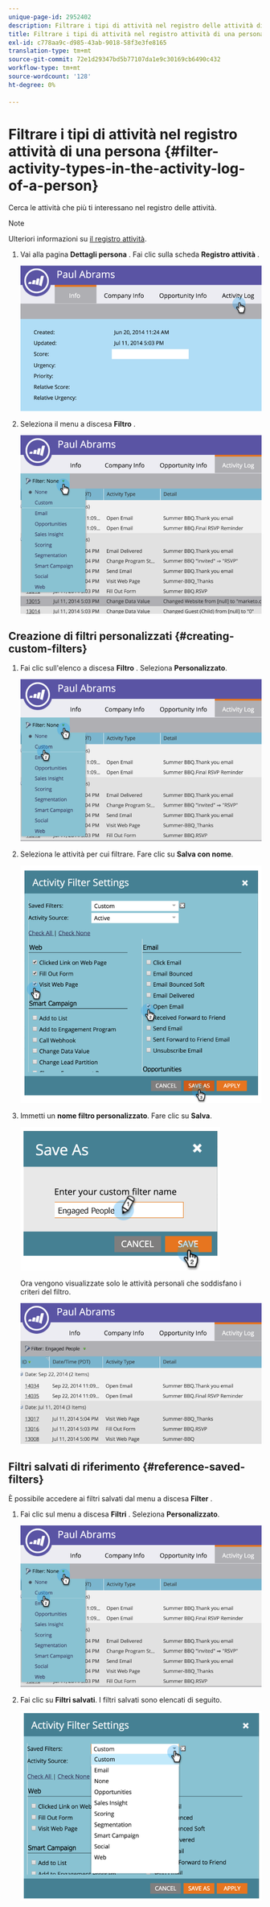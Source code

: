 ```yaml
---
unique-page-id: 2952402
description: Filtrare i tipi di attività nel registro delle attività di una persona - Documenti Marketo - Documentazione del prodotto
title: Filtrare i tipi di attività nel registro attività di una persona
exl-id: c778aa9c-d985-43ab-9018-58f3e3fe8165
translation-type: tm+mt
source-git-commit: 72e1d29347bd5b77107da1e9c30169cb6490c432
workflow-type: tm+mt
source-wordcount: '128'
ht-degree: 0%

---
```


# Filtrare i tipi di attività nel registro attività di una persona {#filter-activity-types-in-the-activity-log-of-a-person}

Cerca le attività che più ti interessano nel registro delle attività.

>[!NOTE]
>
>Ulteriori informazioni su [il registro attività](/help/marketo/product-docs/core-marketo-concepts/smart-lists-and-static-lists/managing-people-in-smart-lists/locate-the-activity-log-for-a-person.md).

1. Vai alla pagina **Dettagli persona** . Fai clic sulla scheda **Registro attività** .

   ![](assets/one.png)

1. Seleziona il menu a discesa **Filtro** .

   ![](assets/two-3.png)

## Creazione di filtri personalizzati {#creating-custom-filters}

1. Fai clic sull&#39;elenco a discesa **Filtro** . Seleziona **Personalizzato**.

   ![](assets/three-3.png)

1. Seleziona le attività per cui filtrare. Fare clic su **Salva con nome**.

   ![](assets/image2015-4-27-22-3a55-3a43.png)

1. Immetti un **nome filtro personalizzato**. Fare clic su **Salva**.

   ![](assets/five-1.png)

   Ora vengono visualizzate solo le attività personali che soddisfano i criteri del filtro.

   ![](assets/six-1.png)

## Filtri salvati di riferimento {#reference-saved-filters}

È possibile accedere ai filtri salvati dal menu a discesa **Filter** .

1. Fai clic sul menu a discesa **Filtri** . Seleziona **Personalizzato**.

   ![](assets/seven-1.png)

1. Fai clic su **Filtri salvati**. I filtri salvati sono elencati di seguito.

   ![](assets/eight.png)
